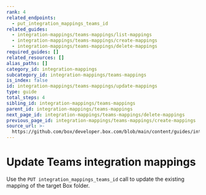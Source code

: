 ```yaml
---
rank: 4
related_endpoints:
  - put_integration_mappings_teams_id
related_guides:
  - integration-mappings/teams-mappings/list-mappings
  - integration-mappings/teams-mappings/create-mappings
  - integration-mappings/teams-mappings/delete-mappings
required_guides: []
related_resources: []
alias_paths: []
category_id: integration-mappings
subcategory_id: integration-mappings/teams-mappings
is_index: false
id: integration-mappings/teams-mappings/update-mappings
type: guide
total_steps: 4
sibling_id: integration-mappings/teams-mappings
parent_id: integration-mappings/teams-mappings
next_page_id: integration-mappings/teams-mappings/delete-mappings
previous_page_id: integration-mappings/teams-mappings/create-mappings
source_url: >-
  https://github.com/box/developer.box.com/blob/main/content/guides/integration-mappings/teams-mappings/update-mappings.md
---
```

# Update Teams integration mappings

Use the `PUT integration_mappings_teams_id` call to update the
existing mapping of the target Box folder.

<Samples id='put-integration-mappings-teams-id' >

</Samples>